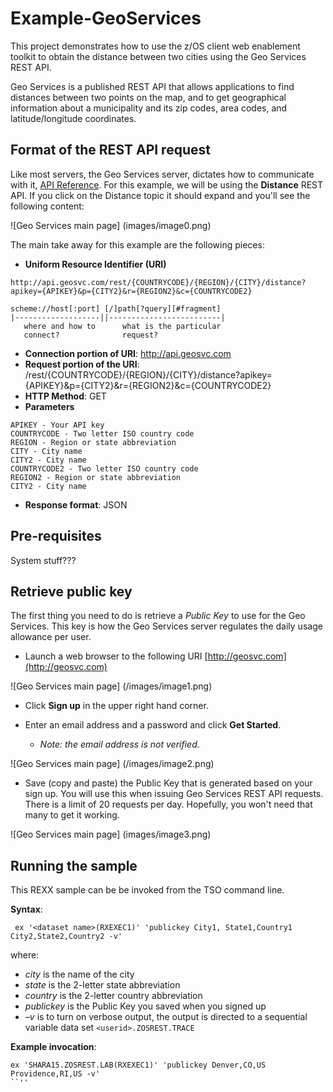 # **Example-GeoServices**

This project demonstrates how to use the z/OS client web enablement toolkit to obtain the distance between two cities using the Geo Services REST API.

Geo Services is a published REST API that allows applications to find distances between two points on the map, and to get geographical information about a municipality and its zip codes, area codes, and latitude/longitude coordinates.

## Format of the REST API request
Like most servers, the Geo Services server, dictates how to communicate with it, [API Reference](http://geosvc.com/docs/Ref). For this example, we will be using the **Distance** REST API. If you click on the Distance topic it should expand and you'll see the following content:

![Geo Services main page] (images/image0.png)

The main take away for this example are the following pieces:
 - **Uniform Resource Identifier (URI)**
 ```
 http://api.geosvc.com/rest/{COUNTRYCODE}/{REGION}/{CITY}/distance?apikey={APIKEY}&p={CITY2}&r={REGION2}&c={COUNTRYCODE2}
 ```
 ```
 scheme://host[:port] [/]path[?query][#fragment]
|-------------------||-------------------------|
	where and how to      what is the particular
    connect?              request?
 ```
   - **Connection portion of URI**: http://api.geosvc.com
   - **Request portion of the URI**: /rest/{COUNTRYCODE}/{REGION}/{CITY}/distance?apikey={APIKEY}&p={CITY2}&r={REGION2}&c={COUNTRYCODE2}
 - **HTTP Method**: GET
 - **Parameters**
  ```
APIKEY - Your API key
COUNTRYCODE - Two letter ISO country code
REGION - Region or state abbreviation
CITY - City name
CITY2 - City name
COUNTRYCODE2 - Two letter ISO country code
REGION2 - Region or state abbreviation
CITY2 - City name
 ```
 - **Response format**: JSON

 ## **Pre-requisites**
 System stuff???

 ## Retrieve public key
 The first thing you need to do is retrieve a *Public Key* to use for the Geo Services. This key is how the Geo Services server regulates the daily usage allowance per user.

 - Launch a web browser to the following URI [http://geosvc.com](http://geosvc.com)

 ![Geo Services main page] (/images/image1.png)

 - Click **Sign up** in the upper right hand corner.

 - Enter an email address and a password and click **Get Started**.
   - *Note: the email address is not verified.*

 ![Geo Services main page] (/images/image2.png)

 - Save (copy and paste) the Public Key that is generated based on your sign up. You will use this when issuing Geo Services REST API requests.  There is a limit of 20 requests per day.  Hopefully, you won't need that many to get it working.

 ![Geo Services main page] (images/image3.png)

 ## **Running the sample**
 This REXX sample can be be invoked from the TSO command line.

 **Syntax**:  
```
 ex '<dataset name>(RXEXEC1)' 'publickey City1, State1,Country1 City2,State2,Country2 -v'
 ```
 where:
 - *city* is the name of the city
 - *state* is the 2-letter state abbreviation
 - *country* is the 2-letter country abbreviation
 - *publickey* is the Public Key you saved when you signed up  
 - *–v* is to turn on verbose output, the output is directed to a sequential variable data set `<userid>.ZOSREST.TRACE`

 **Example invocation**:
 ```
 ex 'SHARA15.ZOSREST.LAB(RXEXEC1)' 'publickey Denver,CO,US Providence,RI,US -v'
 ``''
